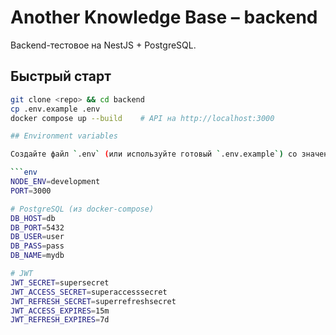 # Another Knowledge Base – backend

Backend-тестовое на NestJS + PostgreSQL.

## Быстрый старт

```bash
git clone <repo> && cd backend
cp .env.example .env
docker compose up --build    # API на http://localhost:3000

## Environment variables

Создайте файл `.env` (или используйте готовый `.env.example`) со значениями по умолчанию:

```env
NODE_ENV=development
PORT=3000

# PostgreSQL (из docker-compose)
DB_HOST=db
DB_PORT=5432
DB_USER=user
DB_PASS=pass
DB_NAME=mydb

# JWT
JWT_SECRET=supersecret
JWT_ACCESS_SECRET=superaccesssecret
JWT_REFRESH_SECRET=superrefreshsecret
JWT_ACCESS_EXPIRES=15m
JWT_REFRESH_EXPIRES=7d